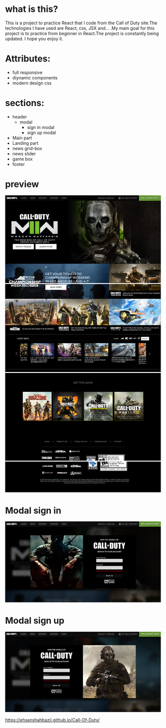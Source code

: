 # what is this?
This is a project to practice React that I code from the Call of Duty site.The technologies I have used are React, css, JSX and... .My main goal for this project is to practice from beginner in React.The project is constantly being updated. I hope you enjoy it.

# Attributes:
- full responsive
- diynamic components
- modern design css

# sections:
- header
  - modal
    - sign in modal
    - sign up modal
- Main part
- Landing part
- news grid-box
- news slider
- game box
- footer

# preview
![alt text](preview/rsz_p1.png)
![alt text](preview/rsz_p2.png)
![alt text](preview/rsz_p3.png)
![alt text](preview/rsz_p4.png)
# Modal sign in
![alt text](preview/rsz_1pre6.png)
# Modal sign up
![alt text](preview/rsz_pre7.png)

https://ehsanshahbazii.github.io/Call-Of-Duty/
